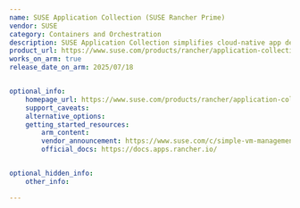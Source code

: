 ```yaml
---
name: SUSE Application Collection (SUSE Rancher Prime)
vendor: SUSE
category: Containers and Orchestration
description: SUSE Application Collection simplifies cloud-native app delivery with a feature-rich platform offering CVE scanning, verifiable integrity (SBOM + SLSA 3), upstream-aligned automation, and low-footprint SLE-based container images — all tightly integrated with SUSE Rancher Prime for seamless Kubernetes-native deployment and lifecycle management.
product_url: https://www.suse.com/products/rancher/application-collection/
works_on_arm: true
release_date_on_arm: 2025/07/18


optional_info:
    homepage_url: https://www.suse.com/products/rancher/application-collection/
    support_caveats:
    alternative_options:
    getting_started_resources:
        arm_content:
        vendor_announcement: https://www.suse.com/c/simple-vm-management-on-ampere-infrastructure/
        official_docs: https://docs.apps.rancher.io/


optional_hidden_info:
    other_info: 

---
```

